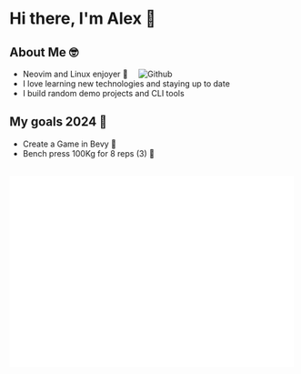 # Hi there, I'm Alex 👋

## About Me 🤓

<img width="55%" align="right" alt="Github" src="https://raw.githubusercontent.com/onimur/.github/master/.resources/git-header.svg" />

- Neovim and Linux enjoyer 🗿
- I love learning new technologies and staying up to date
- I build random demo projects and CLI tools

## My goals 2024 🎯

- Create a Game in Bevy 🦀
- Bench press 100Kg for 8 reps (3) 💪

<br />

<a href="https://alexjercan.github.io/" target="_blank" title="GitHub metrics!">
    <img width="500" src="https://raw.githubusercontent.com/alexjercan/alexjercan/master/assets/gen/metrics.svg" />
</a>
